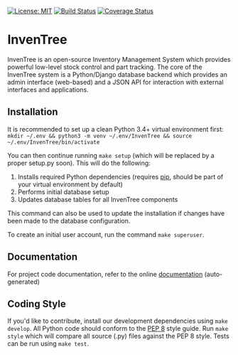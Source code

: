 [![License: MIT](https://img.shields.io/badge/License-MIT-yellow.svg)](https://opensource.org/licenses/MIT) [![Build Status](https://travis-ci.org/inventree/InvenTree.svg?branch=master)](https://travis-ci.org/inventree/InvenTree) [![Coverage Status](https://coveralls.io/repos/github/inventree/InvenTree/badge.svg)](https://coveralls.io/github/inventree/InvenTree)

# InvenTree 
InvenTree is an open-source Inventory Management System which provides powerful low-level stock control and part tracking. The core of the InvenTree system is a Python/Django database backend which provides an admin interface (web-based) and a JSON API for interaction with external interfaces and applications.

## Installation
It is recommended to set up a clean Python 3.4+ virtual environment first:
`mkdir ~/.env && python3 -m venv ~/.env/InvenTree && source ~/.env/InvenTree/bin/activate`

You can then continue running `make setup` (which will be replaced by a proper setup.py soon). This will do the following:

1. Installs required Python dependencies (requires [pip](https://pypi.python.org/pypi/pip), should be part of your virtual environment by default)
1. Performs initial database setup
1. Updates database tables for all InvenTree components

This command can also be used to update the installation if changes have been made to the database configuration.

To create an initial user account, run the command `make superuser`.

## Documentation
For project code documentation, refer to the online [documentation](http://inventree.readthedocs.io/en/latest/) (auto-generated)

## Coding Style
If you'd like to contribute, install our development dependencies using `make develop`.
All Python code should conform to the [PEP 8](https://www.python.org/dev/peps/pep-0008/) style guide. Run `make style` which will compare all source (.py) files against the PEP 8 style. Tests can be run using `make test`.
